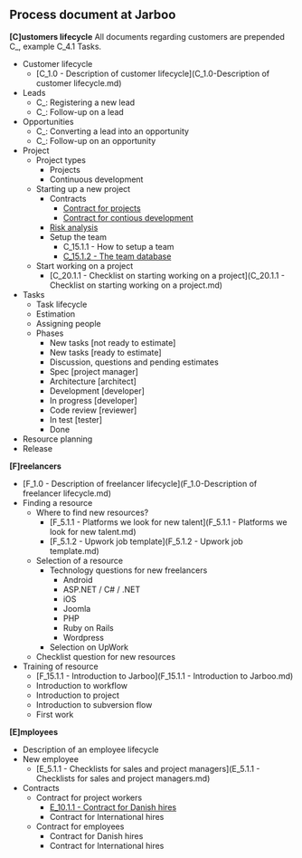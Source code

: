 Process document at Jarboo
--------------------------

**[C]ustomers lifecycle**
All documents regarding customers are prepended C_, example C_4.1 Tasks. 

 - Customer lifecycle
	 - [C_1.0 - Description of customer lifecycle](C_1.0-Description of customer lifecycle.md)
 - Leads
	 - C_: Registering a new lead
	 - C_: Follow-up on a lead
 - Opportunities
	 - C_: Converting a lead into an opportunity 
	 - C_: Follow-up on an opportunity
 - Project
 	 - Project types
		 - Projects
		 - Continuous development
	 - Starting up a new project
		 - Contracts
	     	-	[Contract for projects](https://docs.google.com/document/d/1yzMxFjNmyVuYvhjKl9JAPY5PJw4uyfa0z6Y3TBnjVv4/edit)
	     	-	[Contract for contious development](https://docs.google.com/document/d/1ODO_nuN6ugVhr4OOV9h7zHePRFlIFVJHrzA2pAhWgJw/edit)
	      - [Risk analysis](https://docs.google.com/a/jarboo.com/spreadsheets/d/1rmwNK6t1gWMZjQQYN62aaZx6XJ46Ic22HKD3AyHuaIQ/edit?usp=drive_web)
	      - Setup the team
	  	     - C_15.1.1 - How to setup a team
	  	     - [C_15.1.2 - The team database](https://docs.google.com/spreadsheets/d/1iMBE4RDVq6SeZAGZ268X_FbVldlyAxSb5JGh0cn6H-4/edit#gid=225165076)
	 - Start working on a project
	  	 - [C_20.1.1 - Checklist on starting working on a project](C_20.1.1 - Checklist on starting working on a project.md)
 - Tasks
	 - Task lifecycle
	 - Estimation
	 - Assigning people
	 - Phases
	 	- New tasks [not ready to estimate]
	 	- New tasks [ready to estimate]
	 	- Discussion, questions and pending estimates
	 	- Spec [project manager]
	 	- Architecture [architect]
	 	- Development [developer]
	 	- In progress [developer]
	 	- Code review [reviewer]
	 	- In test [tester]
	 	- Done
 - Resource planning
 - Release

**[F]reelancers**

 - [F_1.0 - Description of freelancer lifecycle](F_1.0-Description of freelancer lifecycle.md)
 - Finding a resource
 	- Where to find new resources?
 		- [F_5.1.1 - Platforms we look for new talent](F_5.1.1 - Platforms we look for new talent.md)
 		- [F_5.1.2 - Upwork job template](F_5.1.2 - Upwork job template.md)
 	- Selection of a resource
 		- Technology questions for new freelancers
 			- Android
 			- ASP.NET / C# / .NET
			- iOS 
			- Joomla
			- PHP
 			- Ruby on Rails
 			- Wordpress
 		- Selection on UpWork
 	- Checklist question for new resources
 - Training of resource
	 - [F_15.1.1 - Introduction to Jarboo](F_15.1.1 - Introduction to Jarboo.md)
	 - Introduction to workflow
	 - Introduction to project
	 - Introduction to subversion flow
	 - First work

**[E]mployees**

- Description of an employee lifecycle
- New employee
	- [E_5.1.1 - Checklists for sales and project managers](E_5.1.1 - Checklists for sales and project managers.md)
- Contracts
	- Contract for project workers
		- [E_10.1.1 - Contract for Danish hires](https://docs.google.com/a/jarboo.com/document/d/1s3Z1ZG86yH89LhQuEiJuHaGbN-sfgZ-GfGQHZnUkPtw/edit?usp=sharing)
		- Contract for International hires
	- Contract for employees
		- Contract for Danish hires
		- Contract for International hires
		